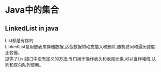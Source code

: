 # Java中的集合
LinkedList in java
------
List都是有序的  
LinkedList是用链表来存储数据,适合数据的动态插入和删除,随机访问和遍历速度比较慢。  
提供了List接口中没有定义的方法,专门用于操作表头和表尾元素,可以当作堆栈,队列和双向队列使用。  